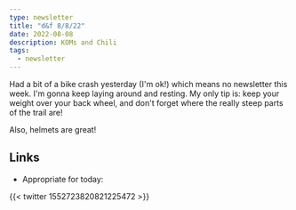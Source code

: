 ```yaml
---
type: newsletter
title: "d&f 8/8/22"
date: 2022-08-08
description: KOMs and Chili
tags:
  - newsletter
---
```


Had a bit of a bike crash yesterday (I'm ok!) which means no newsletter this week. I'm gonna keep laying around and resting. My only tip is: keep your weight over your back wheel, and don't forget where the really steep parts of the trail are!

Also, helmets are great!

## Links

- Appropriate for today:

{{< twitter 1552723820821225472 >}}